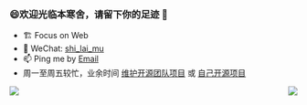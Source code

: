 ### 😄欢迎光临本寒舍，请留下你的足迹 👋

- 🏗 Focus on Web
- 💬 WeChat: [shi_lai_mu](shi_lai_mu)
- 📫 Ping me by [Email](mailto:admin@slmblog.com)
- 周一至周五较忙，业余时间 [维护开源团队项目](https://github.com/wangeditor-team) 或 [自己开源项目](https://github.com/shi-lai-mu)

<div>
  <img align="left" src="https://github-readme-stats.vercel.app/api/top-langs/?username=shi-lai-mu&hide=less,scss,css,html" />
</div>
<div>
  <img align="right" src="https://github-readme-stats.vercel.app/api?username=shi-lai-mu&show_icons=true&icon_color=ad0d52&text_color=24292e&bg_color=ffffff&hide_title=true&count_private=true&include_all_commits=true" />
</div>
